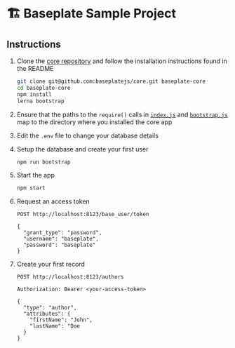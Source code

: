 # 🏗 Baseplate Sample Project

## Instructions

1. Clone the [core repository](https://github.com/baseplatejs/core) and follow the installation instructions found in the README

    ```sh
    git clone git@github.com:baseplatejs/core.git baseplate-core
    cd baseplate-core
    npm install
    lerna bootstrap
    ```

1. Ensure that the paths to the `require()` calls in [`index.js`](https://github.com/baseplatejs/sample-project/blob/master/index.js#L1) and [`bootstrap.js`](https://github.com/baseplatejs/sample-project/blob/master/bootstrap.js#L1) map to the directory where you installed the core app

1. Edit the `.env` file to change your database details

1. Setup the database and create your first user

    ```sh
    npm run bootstrap
    ```

1. Start the app

    ```sh
    npm start
    ```

1. Request an access token

   ```
   POST http://localhost:8123/base_user/token

   {
     "grant_type": "password",
     "username": "baseplate",
     "password": "baseplate"
   }
   ```

1. Create your first record

   ```
   POST http://localhost:8123/authors

   Authorization: Bearer <your-access-token>

   {
     "type": "author",
     "attributes": {
       "firstName": "John",
       "lastName": "Doe
     }
   }
   ```
